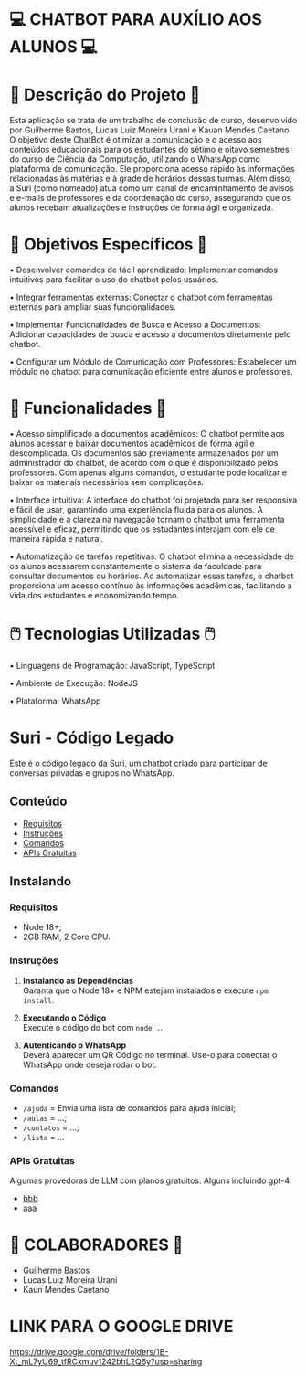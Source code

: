 # 💻 CHATBOT PARA AUXÍLIO AOS ALUNOS 💻

# 📖 Descrição do Projeto 📖

Esta aplicação se trata de um trabalho de conclusão de curso, desenvolvido por Guilherme Bastos, Lucas Luiz Moreira Urani e Kauan Mendes Caetano. O objetivo deste ChatBot é otimizar a comunicação e o acesso aos conteúdos educacionais para os estudantes do sétimo e oitavo semestres do curso de Ciência da Computação, utilizando o WhatsApp como plataforma de comunicação. 
Ele proporciona acesso rápido às informações relacionadas às matérias e à grade de horários dessas turmas. Além disso, a Suri (como nomeado) atua como um canal de encaminhamento de avisos e e-mails de professores e da coordenação do curso, assegurando que os alunos recebam atualizações e instruções de forma ágil e organizada.

# 📝 Objetivos Específicos 📝

•  Desenvolver comandos de fácil aprendizado: Implementar  comandos intuitivos para facilitar o uso do chatbot pelos usuários.

•  Integrar ferramentas externas: Conectar o chatbot com  ferramentas externas para ampliar suas funcionalidades. 

•  Implementar Funcionalidades de Busca e Acesso a Documentos: Adicionar capacidades de busca e acesso a documentos diretamente  pelo chatbot. 

•  Configurar um Módulo de Comunicação com Professores:  Estabelecer um módulo no chatbot para comunicação eficiente entre  alunos e professores. 


# 🤖 Funcionalidades 🤖

• Acesso simplificado a documentos acadêmicos:  O chatbot permite aos alunos acessar e baixar documentos acadêmicos de forma ágil e descomplicada. Os documentos são previamente armazenados por um administrador do chatbot, de acordo com o que é disponibilizado pelos professores. Com apenas alguns comandos, o estudante pode localizar e baixar os materiais necessários sem complicações.

• Interface intuitiva: A interface do chatbot foi projetada para ser responsiva e fácil de usar, garantindo uma experiência fluida para os alunos. A simplicidade e a clareza na navegação tornam o chatbot uma ferramenta acessível e eficaz, permitindo que os estudantes interajam com ele de maneira rápida e natural.

• Automatização de tarefas repetitivas: O chatbot elimina a necessidade de os alunos acessarem constantemente o sistema da faculdade para consultar documentos ou horários. Ao automatizar essas tarefas, o chatbot proporciona um acesso contínuo às informações acadêmicas, facilitando a vida dos estudantes e economizando tempo.


# 🖱️ Tecnologias Utilizadas 🖱️

• Linguagens de Programação: JavaScript, TypeScript

• Ambiente de Execução: NodeJS

• Plataforma: WhatsApp


# Suri - Código Legado

Este é o código legado da Suri, um chatbot criado para participar de conversas privadas e grupos no WhatsApp.

## Conteúdo
- [Requisitos](#requisitos)
- [Instruções](#instruções)
- [Comandos](#comandos)
- [APIs Gratuitas](#apis-gratuitas)

## Instalando

### Requisitos

- Node 18+;
- 2GB RAM, 2 Core CPU.

### Instruções

1. **Instalando as Dependências**  
   Garanta que o Node 18+ e NPM estejam instalados e execute `npm install`.

2. **Executando o Código**  
   Execute o código do bot com `node .`.

4. **Autenticando o WhatsApp**  
   Deverá aparecer um QR Código no terminal. Use-o para conectar o WhatsApp onde deseja rodar o bot.

### Comandos

- `/ajuda` = Envia uma lista de comandos para ajuda inicial;
- `/aulas` = ...;
- `/contatos` = ...;
- `/lista` = ...

### APIs Gratuitas
Algumas provedoras de LLM com planos gratuitos. Alguns incluindo gpt-4. 
- [bbb](https://)
- [aaa](https://)


# 👨 COLABORADORES 👨

- Guilherme Bastos
- Lucas Luiz Moreira Urani
- Kaun Mendes Caetano

# LINK PARA O GOOGLE DRIVE

https://drive.google.com/drive/folders/1B-Xt_mL7yU69_tfRCxmuv1242bhL2Q6y?usp=sharing
